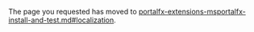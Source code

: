 
The page you requested has moved to [portalfx-extensions-msportalfx-install-and-test.md#localization](portalfx-extensions-msportalfx-install-and-test.md#localization).

